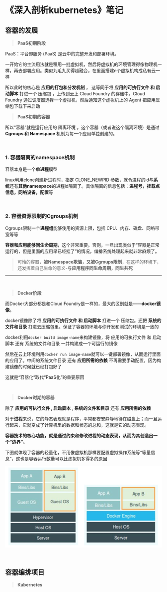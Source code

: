 # 《深入剖析kubernetes》笔记

## 容器的发展

> **PaaS初期阶段**

PaaS：平台即服务 (PaaS) 是云中的完整开发和部署环境。

一开始它的主流用法就是租用一批虚拟机，然后将虚拟机的环境管理得像物理机一样，再去部署应用。类似九毛九买得超融合，在里面搭建n个虚拟机构成私有云一样

所以此时的核心是  **应用的打包和分发机制** ， 这等同于将 **应用的可执行文件 和 启动脚本** 打进一个 压缩包 ，上传到云上 Cloud Foundry 的存储中。Cloud Foundry 通过调度器选择一个虚拟机，然后通知这个虚拟机上的 Agent 把应用压缩包下载下来启动

> **PaaS初期的容器**

所以“容器”就是运行应用的 隔离环境 。这个容器（或者说这个隔离环境）是通过 **Cgroups 和 Namespace** 机制为每一个应用单独创建的。

&nbsp;
### 1. **容器隔离的namespace机制**

容器本身是一个**单进程**模型

linux利用clone创建新进程时，指定 CLONE_NEWPID 参数，就令进程的id与**系统**还有**其他namespace**的进程id隔离了。具体隔离的信息包括：**进程号，挂载点信息，网络设备，配置**等

&nbsp;

### 2. **容器资源限制的Cgroups机制**

Cgroups限制一个**进程组**能够使用的资源上限，包括 CPU、内存、磁盘、网络带宽等等

**容器和应用能够同生命周期**，这个非常重要。否则，一旦出现类似于“容器是正常运行的，但是里面的应用早已经挂了”的情况，编排系统处理起来就非常麻烦了。

>可怜的容器，**被Namespace欺骗，又被Cgroups限制**，在这样的环境下，还发挥着自己生命的意义-**与应用程序同生命周期，同生共死**

---  
&nbsp;

> **Docker阶段**

而Docker大部分都是和Cloud Foundry是一样的，最大的区别就是——**docker镜像**。

docker镜像除了将 **应用的可执行文件 和 启动脚本** 打进一个 压缩包。还把 **系统的文件和目录** 打进去压缩包里。保证了容器的环境与你开发和测试的环境是一致的

docker利用`docker build image-name`来构建镜像，将 应用的可执行文件 和 启动脚本 还有 系统的文件和目录 一并构建成一个可运行的镜像

然后在云上环境利用`docker run image-name`就可以一键部署镜像，从而运行里面的应用了。中间的系统文件目录 还有 **应用所需的依赖** 不再需要手动配置，因为构建镜像的时候就已经打包好了

这就是“容器化”取代“PaaS化”的重要原因

&nbsp;

> **Docker时期的容器**

除了 **应用的可执行文件 , 启动脚本** , **系统的文件和目录** 还有 **应用所需的依赖**

对于**进程**来说，它的静态表现就是程序，平常都安安静静地待在磁盘上；而一旦运行起来，它就变成了计算机里的数据和状态的总和，这就是它的动态表现。

**容器技术的核心功能，就是通过约束和修改进程的动态表现，从而为其创造出一个“边界”**。


下图就体现了容器的轻量化，不用像虚拟机那样要配置虚拟操作系统等“等量信息”，这也是容器运行数量可以比虚拟机多得多的原因

![img](img/note-01.webp)

&nbsp;

## 容器编排项目

> **Kubernetes**


